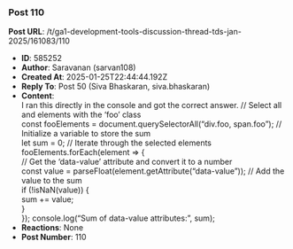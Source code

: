 ### Post 110
**Post URL**: /t/ga1-development-tools-discussion-thread-tds-jan-2025/161083/110
- **ID**: 585252
- **Author**: Saravanan (sarvan108)
- **Created At**: 2025-01-25T22:44:44.192Z
- **Reply To**: Post 50 (Siva Bhaskaran, siva.bhaskaran)
- **Content**:  
  I ran this directly in the console and got the correct answer.
// Select all <div> and <span> elements with the ‘foo’ class<br>
const fooElements = document.querySelectorAll(“div.foo, span.foo”);
// Initialize a variable to store the sum<br>
let sum = 0;
// Iterate through the selected elements<br>
fooElements.forEach(element =&gt; {<br>
// Get the ‘data-value’ attribute and convert it to a number<br>
const value = parseFloat(element.getAttribute(“data-value”));
// Add the value to the sum<br>
if (!isNaN(value)) {<br>
sum += value;<br>
}<br>
});
console.log(“Sum of data-value attributes:”, sum);</span></div>
- **Reactions**: None
- **Post Number**: 110

